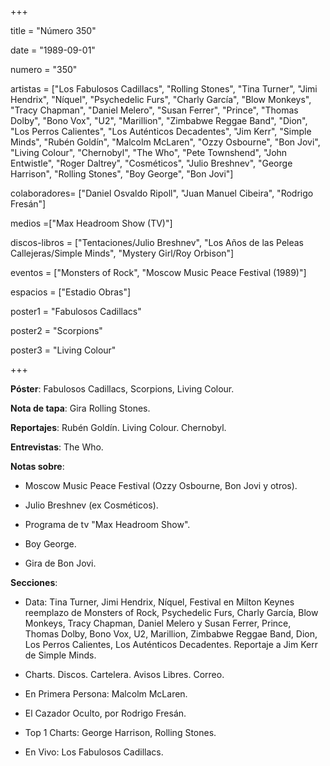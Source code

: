+++

title = "Número 350"

date = "1989-09-01"

numero = "350"

artistas = ["Los Fabulosos Cadillacs", "Rolling Stones", "Tina Turner", "Jimi Hendrix", "Níquel", "Psychedelic Furs", "Charly García", "Blow Monkeys", "Tracy Chapman", "Daniel Melero", "Susan Ferrer", "Prince", "Thomas Dolby", "Bono Vox", "U2", "Marillion", "Zimbabwe Reggae Band", "Dion", "Los Perros Calientes", "Los Auténticos Decadentes", "Jim Kerr", "Simple Minds", "Rubén Goldín", "Malcolm McLaren", "Ozzy Osbourne", "Bon Jovi", "Living Colour", "Chernobyl", "The Who", "Pete Townshend", "John Entwistle", "Roger Daltrey", "Cosméticos", "Julio Breshnev", "George Harrison", "Rolling Stones", "Boy George", "Bon Jovi"]

colaboradores= ["Daniel Osvaldo Ripoll", "Juan Manuel Cibeira", "Rodrigo Fresán"]

medios =["Max Headroom Show (TV)"]

discos-libros = ["Tentaciones/Julio Breshnev", "Los Años de las Peleas Callejeras/Simple Minds", "Mystery Girl/Roy Orbison"]

eventos = ["Monsters of Rock", "Moscow Music Peace Festival (1989)"]

espacios = ["Estadio Obras"]

poster1 = "Fabulosos Cadillacs"

poster2 = "Scorpions"

poster3 = "Living Colour"

+++

**Póster**: Fabulosos Cadillacs, Scorpions, Living Colour.

**Nota de tapa**: Gira Rolling Stones.

**Reportajes**: Rubén Goldín. Living Colour. Chernobyl.

**Entrevistas**: The Who.

**Notas sobre**:

- Moscow Music Peace Festival (Ozzy Osbourne, Bon Jovi y otros).

- Julio Breshnev (ex Cosméticos).

- Programa de tv "Max Headroom Show".

- Boy George.

- Gira de Bon Jovi.

**Secciones**:

- Data: Tina Turner, Jimi Hendrix, Níquel, Festival en Milton Keynes reemplazo de Monsters of Rock, Psychedelic Furs, Charly García, Blow Monkeys, Tracy Chapman, Daniel Melero y Susan Ferrer, Prince, Thomas Dolby, Bono Vox, U2, Marillion, Zimbabwe Reggae Band, Dion, Los Perros Calientes, Los Auténticos Decadentes. Reportaje a Jim Kerr de Simple Minds. 

- Charts. Discos. Cartelera. Avisos Libres. Correo.

- En Primera Persona: Malcolm McLaren. 
 
- El Cazador Oculto, por Rodrigo Fresán. 
 
- Top 1 Charts: George Harrison, Rolling Stones. 

- En Vivo: Los Fabulosos Cadillacs. 